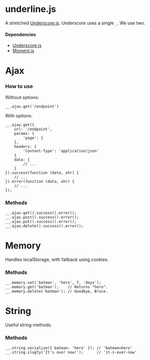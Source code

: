underline.js
============

A stretched [Underscore.js](http://underscorejs.org/). Underscore uses a single `_`. We use two.

#### Dependencies

- [Underscore.js](http://underscorejs.org/)
- [Moment.js](http://momentjs.com/)

# Ajax

### How to use

Without options:

```
__.ajax.get('/endpoint')
```

With options:

```
__.ajax.get({
    url: '/endpoint',
    params: {
        'page': 1
    },
    headers: {
        'Content-Type': 'application/json'
    }
    data: {
        // ...
    }
}).success(function (data, xhr) {
    // ...
}).error(function (data, xhr) {
    // ...
});
```

### Methods

```
__.ajax.get().success().error();
__.ajax.post().success().error();
__.ajax.put().success().error();
__.ajax.delete().success().error();
```

# Memory

Handles localStorage, with fallback using cookies.

### Methods

```
__.memory.set('batman', 'hero', 7, 'days');
__.memory.get('batman');    // Returns "hero".
__.memory.delete('batman'); // Goodbye, Bruce.
```

# String

Useful string methods.

### Methods

```
__.string.serialize({ batman: 'hero' }); // 'batman=hero'
__.string.slugfy('It's over now!');      // 'it-s-over-now'
```
